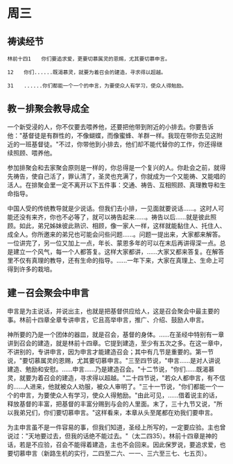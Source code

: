 # 周三

## 祷读经节
```
林前十四1　　你们要追求爱，更要切慕属灵的恩赐，尤其要切慕申言。

12　　你们......既渴慕灵，就要为着召会的建造，寻求得以超越。

31　　......你们都能一个一个的申言，为要使众人有学习，使众人得勉励。
```

## 教－排聚会教导成全

一个新受浸的人，你不仅要去喂养他，还要把他带到附近的小排去。你要告诉他："基督徒是有群性的，不像蝴蝶，而像蜜蜂、羊群一样。我现在带你去见这附近的一班基督徒。"不过，你带他到小排去，他们却不能代替你的工作，你还得继续照顾、喂养他。

参加排聚会和去家聚会原则是一样的，你总得是一个复兴的人。你赴会之前，就得先祷告，使自己活了，罪认清了，圣灵也充满了，你就成为一个又能祷、又能唱的活人。在排聚会里一定不离开以下五件事：交通、祷告、互相照顾、真理教导和生命指导。

中国人受的传统教导就是少说话。但我们去小排，一见面就要说话......。这时人可能还没有来齐，你也不必等了，就可以祷告起来......。祷告以后......就是彼此照顾。如此，弟兄姊妹彼此熟识、相顾，像一家人一样，这样就能黏住人、托住人、成全人。你所邀来的弟兄也可能会问些问题......。问题一提出来，大家都来解答。一位讲完了，另一位又加上一点，年长、蒙恩多年的可以在末后再讲得深一点。总是建立一个风气，每一个人都答复。这样大家都讲，......大家又都来答复。在解答里不仅有真理的教导，还有生命的指导。......一年下来，大家在真理上、生命上可得到许多的栽培。

## 建－召会聚会中申言

申言是为主说话，并说出主，也就是把基督供应给人，这是召会聚会中最主要的事。林前十四章全章专讲申言，它且高举申言，推广、介绍、鼓励人申言。

神所要的乃是一个团体的器皿，就是召会，基督的身体。......在圣经中特别有一章讲到召会的建造，就是林前十四章。它提到建造，至少有五次之多。在这一章中，不讲别的，专讲申言，因为申言才能建造召会；其中有几节是重要的。第一节说，"要切慕属灵的恩赐，尤其要切慕申言。"三至四节说，"申言......是对人讲说建造、勉励和安慰。......申言......乃是建造召会。"十二节说，"你们......既渴慕灵，就要为着召会的建造，寻求得以超越。"二十四节说，"若众人都申言，有不信的......人进来，他就被众人劝服，被众人审明了。"三十一节说，"你们都能一个一个的申言，为要使众人有学习，使众人得勉励。"由此可见，......借着说主的话，释放基督的丰富，把基督的丰富分赐到与会的人里面。末了，三十九节又说，"所以我弟兄们，你们要切慕申言。"这样看来，本章从头至尾都在劝我们要申言。

为主申言虽不是一件容易的事，但我们知道，圣经上所写的，一定要应验。主也曾说过："天地要过去，但我的话绝不能过去。"（太二四35）。林前十四章是神的话，若是不应验，召会不能得着建造，主也不会回来。因此保罗说，要追求爱，也要切慕申言（新路生机的实行，二四至二六、一一、三六至三七、七五页）。

